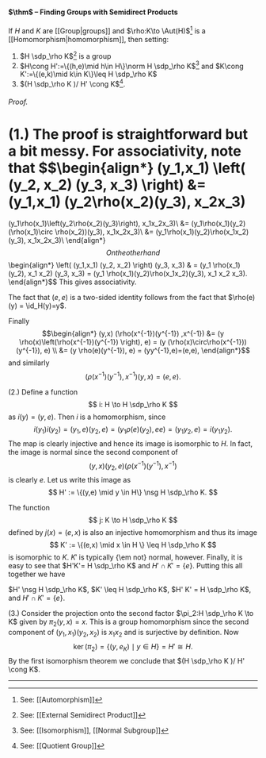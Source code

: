 #### $\thm$ – Finding Groups with Semidirect Products
If $H$ and $K$ are [[Group|groups]] and $\rho:K\to \Aut(H)$[^1] is a [[Homomorphism|homomorphism]], then setting: 
1. $H \sdp_\rho K$[^2] is a group
2. $H\cong H':=\{(h,e)\mid h\in H\}\norm H \sdp_\rho K$[^3] and $K\cong K':=\{(e,k)\mid k\in K\}\leq H \sdp_\rho K$
3. $(H \sdp_\rho K )/ H' \cong K$[^4].

###### *Proof.* 
(1.) The proof is straightforward but a bit messy. For associativity, note that
$$\begin{align*}
(y_1,x_1) \left( (y_2, x_2) (y_3, x_3) \right)
&=(y_1,x_1) (y_2\rho(x_2)(y_3), x_2x_3)
=
(y_1\rho(x_1)\left(y_2\rho(x_2)(y_3)\right), x_1x_2x_3)\\
&=
(y_1\rho(x_1)(y_2)(\rho(x_1)\circ \rho(x_2))(y_3), x_1x_2x_3)\\
&=
(y_1\rho(x_1)(y_2)\rho(x_1x_2)(y_3), x_1x_2x_3)\\
\end{align*}$$
On the other hand
$$\begin{align*}
\left( (y_1,x_1) (y_2, x_2) \right) (y_3, x_3) 
& = (y_1 \rho(x_1)(y_2), x_1 x_2)  (y_3, x_3) 
= (y_1 \rho(x_1)(y_2)\rho(x_1x_2)(y_3), x_1 x_2 x_3).
\end{align*}$$
This gives associativity.

The fact that $(e,e)$ is a two-sided identity follows from the fact that $\rho(e)(y) = \id_H(y)=y$.

Finally
$$\begin{align*}
(y,x) (\rho(x^{-1})(y^{-1}) ,x^{-1}) &= (y \rho(x)\left(\rho(x^{-1})(y^{-1}) \right), e)
= (y (\rho(x)\circ\rho(x^{-1}))(y^{-1}), e) 
\\ &= (y \rho(e)(y^{-1}), e) = (yy^{-1},e)=(e,e),
\end{align*}$$
and similarly
$$
(\rho(x^{-1})(y^{-1}) ,x^{-1})  (y,x) = (e,e).
$$

(2.) Define a function
$$
i: H \to H \sdp_\rho K
$$
as $i(y) = (y, e)$. Then $i$ is a  homomorphism, since
$$
i(y_1) i(y_2) = (y_1,e)(y_2,e) = (y_1\rho(e)(y_2) , ee) = (y_1 y_2, e) = i(y_1y_2).
$$
The map is clearly injective and hence its image is isomorphic to $H$. 
In fact, the image is normal since the second component of
$$
(y,x) (y_2, e) (\rho(x^{-1})(y^{-1}), x^{-1})
$$
is clearly $e$. 
Let us write this image as
$$
H' := \{(y,e) \mid y \in H\} \nsg  H \sdp_\rho K.
$$


The function
$$
j: K \to H \sdp_\rho K
$$
defined by $j(x) = (e,x)$ is also an injective homomorphism and thus its image 
$$
K' := \{(e,x) \mid x \in H \} \leq H \sdp_\rho K
$$
is isomorphic to $K$. $K'$ is typically {\em not} normal, however.
Finally, it is easy to see that $H'K'= H \sdp_\rho K$ and $H' \cap K' = \{e\}$. Putting this all together we have

$H' \nsg  H \sdp_\rho K$, 
$K' \leq H \sdp_\rho K$,
$H' K' = H \sdp_\rho K$, and 
$H'\cap K' = \{e\}$. 

(3.) Consider the projection onto the second factor $\pi_2:H \sdp_\rho K \to  K$ given by $\pi_2(y,x)=x$.
This is a group homomorphism since the second component of $(y_1,x_1)(y_2,x_2)$ is $x_1x_2$ and is surjective by definition. Now $$\ker(\pi_2)=\{(y,e_K)\mid y\in H\}=H'\cong H.$$
By the first isomorphism theorem we conclude that $(H \sdp_\rho K )/ H' \cong K$.
***

[^1]: See: [[Automorphism]]
[^2]: See: [[External Semidirect Product]]
[^3]: See: [[Isomorphism]], [[Normal Subgroup]]
[^4]: See: [[Quotient Group]]